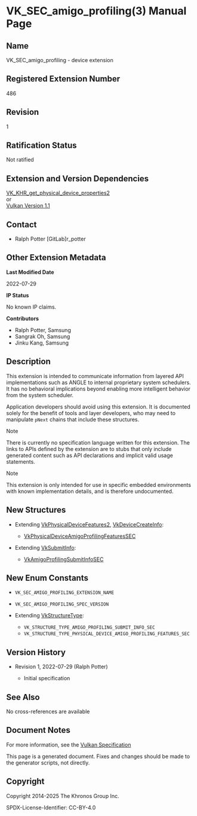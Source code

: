# VK\_SEC\_amigo\_profiling(3) Manual Page

## Name

VK\_SEC\_amigo\_profiling - device extension



## [](#_registered_extension_number)Registered Extension Number

486

## [](#_revision)Revision

1

## [](#_ratification_status)Ratification Status

Not ratified

## [](#_extension_and_version_dependencies)Extension and Version Dependencies

[VK\_KHR\_get\_physical\_device\_properties2](https://registry.khronos.org/vulkan/specs/latest/man/html/VK_KHR_get_physical_device_properties2.html)  
or  
[Vulkan Version 1.1](#versions-1.1)

## [](#_contact)Contact

- Ralph Potter \[GitLab]r\_potter

## [](#_other_extension_metadata)Other Extension Metadata

**Last Modified Date**

2022-07-29

**IP Status**

No known IP claims.

**Contributors**

- Ralph Potter, Samsung
- Sangrak Oh, Samsung
- Jinku Kang, Samsung

## [](#_description)Description

This extension is intended to communicate information from layered API implementations such as ANGLE to internal proprietary system schedulers. It has no behavioral implications beyond enabling more intelligent behavior from the system scheduler.

Application developers should avoid using this extension. It is documented solely for the benefit of tools and layer developers, who may need to manipulate `pNext` chains that include these structures.

Note

There is currently no specification language written for this extension. The links to APIs defined by the extension are to stubs that only include generated content such as API declarations and implicit valid usage statements.

Note

This extension is only intended for use in specific embedded environments with known implementation details, and is therefore undocumented.

## [](#_new_structures)New Structures

- Extending [VkPhysicalDeviceFeatures2](https://registry.khronos.org/vulkan/specs/latest/man/html/VkPhysicalDeviceFeatures2.html), [VkDeviceCreateInfo](https://registry.khronos.org/vulkan/specs/latest/man/html/VkDeviceCreateInfo.html):
  
  - [VkPhysicalDeviceAmigoProfilingFeaturesSEC](https://registry.khronos.org/vulkan/specs/latest/man/html/VkPhysicalDeviceAmigoProfilingFeaturesSEC.html)
- Extending [VkSubmitInfo](https://registry.khronos.org/vulkan/specs/latest/man/html/VkSubmitInfo.html):
  
  - [VkAmigoProfilingSubmitInfoSEC](https://registry.khronos.org/vulkan/specs/latest/man/html/VkAmigoProfilingSubmitInfoSEC.html)

## [](#_new_enum_constants)New Enum Constants

- `VK_SEC_AMIGO_PROFILING_EXTENSION_NAME`
- `VK_SEC_AMIGO_PROFILING_SPEC_VERSION`
- Extending [VkStructureType](https://registry.khronos.org/vulkan/specs/latest/man/html/VkStructureType.html):
  
  - `VK_STRUCTURE_TYPE_AMIGO_PROFILING_SUBMIT_INFO_SEC`
  - `VK_STRUCTURE_TYPE_PHYSICAL_DEVICE_AMIGO_PROFILING_FEATURES_SEC`

## [](#_version_history)Version History

- Revision 1, 2022-07-29 (Ralph Potter)
  
  - Initial specification

## [](#_see_also)See Also

No cross-references are available

## [](#_document_notes)Document Notes

For more information, see the [Vulkan Specification](https://registry.khronos.org/vulkan/specs/latest/html/vkspec.html#VK_SEC_amigo_profiling)

This page is a generated document. Fixes and changes should be made to the generator scripts, not directly.

## [](#_copyright)Copyright

Copyright 2014-2025 The Khronos Group Inc.

SPDX-License-Identifier: CC-BY-4.0